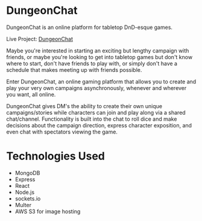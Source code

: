 # DungeonChat
DungeonChat is an online platform for tabletop DnD-esque games.

Live Project: [DungeonChat](https://dungeonchat.herokuapp.com/ "Live link at Heroku")

Maybe you're interested in starting an exciting but lengthy campaign with friends, or maybe you're looking to get into tabletop games but don't know where to start, don't have friends to play with, or simply don't have a schedule that makes meeting up with friends possible.  

Enter DungeonChat, an online gaming platform that allows you to create and play your very own campaigns asynchronously, whenever and wherever you want, all online.

DungeonChat gives DM's the ability to create their own unique campaigns/stories while characters can join and play along via a shared chat/channel.  Functionality is built into the chat to roll dice and make decisions about the campaign direction, express character exposition, and even chat with spectators viewing the game.

# Technologies Used
* MongoDB
* Express
* React
* Node.js
* sockets.io
* Multer
* AWS S3 for image hosting
